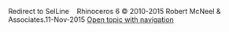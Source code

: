 ---
---

Redirect to SelLine&#160;
&#160;
Rhinoceros 6 © 2010-2015 Robert McNeel &amp; Associates.11-Nov-2015
 [Open topic with navigation](selline.html) 

